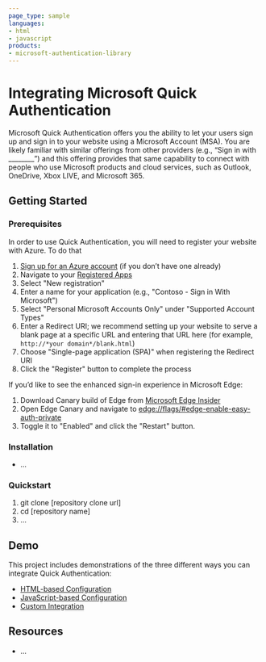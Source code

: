 ```yaml
---
page_type: sample
languages:
- html
- javascript
products:
- microsoft-authentication-library
---
```


# Integrating Microsoft Quick Authentication

Microsoft Quick Authentication offers you the ability to let your users sign up and sign in to your website using a Microsoft Account (MSA). You are likely familiar with similar offerings from other providers (e.g., “Sign in with ________”) and this offering provides that same capability to connect with people who use Microsoft products and cloud services, such as Outlook, OneDrive, Xbox LIVE, and Microsoft 365.

## Getting Started

### Prerequisites

In order to use Quick Authentication, you will need to register your website with Azure. To do that

1. [Sign up for an Azure account](https://signup.azure.com/) (if you don’t have one already)
1. Navigate to your [Registered Apps](https://ms.portal.azure.com/#blade/Microsoft_AAD_IAM/ActiveDirectoryMenuBlade/RegisteredApps)
1. Select "New registration"
1. Enter a name for your application (e.g., "Contoso - Sign in With Microsoft")
1. Select "Personal Microsoft Accounts Only" under "Supported Account Types"
1. Enter a Redirect URI; we recommend setting up your website to serve a blank page at a specific URL and entering that URL here (for example, `http://*your domain*/blank.html`)
1. Choose "Single-page application (SPA)" when registering the Redirect URI
1. Click the "Register" button to complete the process

If you’d like to see the enhanced sign-in experience in Microsoft Edge:

1. Download Canary build of Edge from [Microsoft Edge Insider](https://www.microsoftedgeinsider.com/en-us/download/)
1. Open Edge Canary and navigate to [edge://flags/#edge-enable-easy-auth-private](edge://flags/#edge-enable-easy-auth-private)
1. Toggle it to "Enabled" and click the "Restart" button.


### Installation

- ...

### Quickstart

1. git clone [repository clone url]
2. cd [repository name]
3. ...


## Demo

This project includes demonstrations of the three different ways you can integrate Quick Authentication:

* [HTML-based Configuration](./demos/quick_auth_markup.html)
* [JavaScript-based Configuration](./demos/quick_auth_js.html)
* [Custom Integration](./demos/quick_auth_custom.html)

## Resources

- ...
